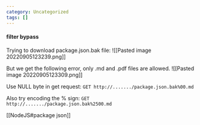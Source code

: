```yaml
---
category: Uncategorized
tags: []
---
```


#### filter bypass
Trying to download package.json.bak file:
![[Pasted image 20220905123239.png]]

But we get the following error, only .md and .pdf files are allowed.
![[Pasted image 20220905123309.png]]

Use NULL byte in get request:
`GET http://......./package.json.bak%00.md`

Also try encoding the % sign:
`GET http://......./package.json.bak%2500.md`

[[NodeJS#package json]]
